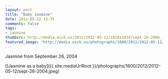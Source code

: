 ```yaml
---
layout: post
title: "Baby Jasmine"
date: 2012-05-12 15:35
comments: false
tags: 
- jasmine
thumbsrc: http://media.eick.us/2012/2012-05-12/1024x1024/sept-26-2004.jpeg
featured_image: "http://media.eick.us/photographs/1600/2012/2012-05-12/sept-26-2004.jpeg"
---
```

Jasmine from September 26, 2004



![Jasmine as a baby]({{ site.mediaUrlRoot }}/photographs/1600/2012/2012-05-12/sept-26-2004.jpeg)

